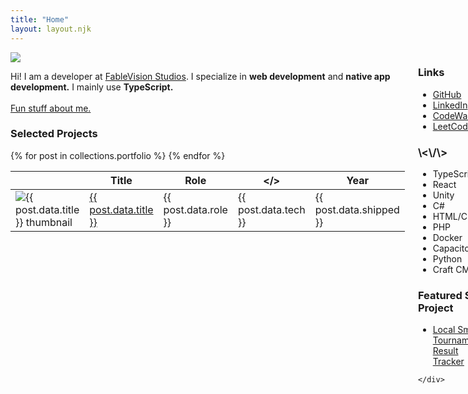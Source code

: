 ```yaml
---
title: "Home"
layout: layout.njk
---
```

<div class="columns">
  	<div class="left-column">
  		<div class="yellow-box box">
  			<div class="about-header">
  				<img src="../images/headshot.jpg" />
  				<p>Hi! I am a developer at <a href="https://www.fablevisionstudios.com" target="_blank">FableVision Studios</a>. I specialize in <b>web development</b> and <b>native app development.</b> I mainly use <b>TypeScript.</b> 
  				<br />
  				<br />
  				<a href="/about">Fun stuff about me.</a></p>
  			</div>
  		</div>
	    <div class="box blue-box">
		  <h3>Selected Projects</h3>
		  <div class="table-wrapper">
			<table>
				<thead>
				<tr>
					<th></th>
					<th>Title</th>
					<th>Role</th>
					<th>&lt;/&gt;</th>
					<th>Year</th>
				</tr>
				</thead>
				<tbody>
				{% for post in collections.portfolio %}
				<tr>
					<td width="11%">
					<img class="thumbnail" src="{{ post.data.thumbnail }}" alt="{{ post.data.title }} thumbnail" />
					</td>
					<td width="20%"><a href="{{ post.url }}">{{ post.data.title }}</a></td>
					<td width="26%">{{ post.data.role }}</td> <!-- Optional -->
					<td width="28%">{{ post.data.tech }}</td>
					<!-- <td><a href="{{ post.url }}">{{ post.url }}</a></td> -->
					<td>{{ post.data.shipped }}</td> <!-- Optional -->
				</tr>
				{% endfor %}
				</tbody>
			</table>
		  </div>
		</div> 
	</div>
	<div class="right-column">
		<div class="box pink-box">
			<h3>Links</h3>
			<ul>
				<li><a href="https://github.com/erikLaats" target="_blank">GitHub</a>
				<li><a href="https://www.linkedin.com/in/erik-laats/" target="_blank">LinkedIn</a>
				<li><a href="https://www.codewars.com/users/erika_bonchiko/" target="_blank">CodeWars</a>
				<li><a href="https://leetcode.com/u/erika_bonchiko/" target="_blank">LeetCode</a>
			</ul>
		</div>
		<div class="box violet-box">
	    	<h3>\<\/\></h3>
	    	<ul>
				<li>TypeScript</li>
				<li>React</li>
				<li>Unity</li>
				<li>C#</li>
				<li>HTML/CSS/JS</li>
				<li>PHP</li>
				<li>Docker</li>
				<li>Capacitor</li>
				<li>Python</li>
				<li>Craft CMS</li>
			</ul>
		</div>
		<div class="box green-box">
			<h3>Featured Side Project</h3>
			<ul>
				<li><a href="https://kamehouseweekly.netlify.app/" target="_blank">Local Smash Tournament Result Tracker</a>
			</ul>
		</div>

	</div>
</div>